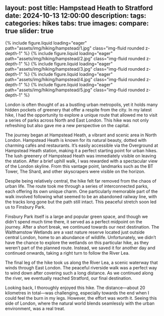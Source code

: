 layout: post
title: Hampstead Heath to Stratford
date: 2024-10-13 12:00:00
description:
tags:
categories: hikes
tabs: true
images:
  compare: true
  slider: true
---

<swiper-container keyboard="true" navigation="true" pagination="true" pagination-clickable="true" pagination-dynamic-bullets="true" rewind="true">
  <swiper-slide>{% include figure.liquid loading="eager" path="assets/img/hiking/hampstead/1.jpg" class="img-fluid rounded z-depth-1" %}</swiper-slide>
  <swiper-slide>{% include figure.liquid loading="eager" path="assets/img/hiking/hampstead/2.jpg" class="img-fluid rounded z-depth-1" %}</swiper-slide>
  <swiper-slide>{% include figure.liquid loading="eager" path="assets/img/hiking/hampstead/3.jpg" class="img-fluid rounded z-depth-1" %}</swiper-slide>
  <swiper-slide>{% include figure.liquid loading="eager" path="assets/img/hiking/hampstead/4.jpg" class="img-fluid rounded z-depth-1" %}</swiper-slide>
  <swiper-slide>{% include figure.liquid loading="eager" path="assets/img/hiking/hampstead/5.jpg" class="img-fluid rounded z-depth-1" %}</swiper-slide>
</swiper-container>

London is often thought of as a bustling urban metropolis, yet it holds many hidden pockets of greenery that offer a respite from the city.
In my latest hike, I had the opportunity to explore a unique route that allowed me to visit a series of parks across North and East London.
This hike was not only refreshing but also gave me a new perspective on the capital.

The journey began at Hampstead Heath, a vibrant and scenic area in North London.
Hampstead Heath is known for its natural beauty, dotted with charming cafés and restaurants.
It’s easily accessible via the Overground at Hampstead Heath station, making it a perfect starting point for urban hikes.
The lush greenery of Hampstead Heath was immediately visible on leaving the station.
After a brief uphill walk, I was rewarded with a spectacular view of the London skyline.
From this vantage point, landmarks such as the BT Tower, The Shard, and other skyscrapers were visible on the horizon.

Despite being relatively central, the hike felt far removed from the chaos of urban life.
The route took me through a series of interconnected parks, each offering its own unique charm.
One particularly memorable part of the walk involved following what seemed to be an abandoned railway line, with the tracks long gone but the path still intact.
This peaceful stretch soon led us to Finsbury Park.

Finsbury Park itself is a large and popular green space, and though we didn’t spend much time there, it served as a perfect midpoint on the journey. After a short break, we continued towards our next destination.
The Walthamstow Wetlands are a vast nature reserve located just outside central London, home to an abundance of wildlife.
Unfortunately, we didn’t have the chance to explore the wetlands on this particular hike, as they weren’t part of the planned route.
Instead, we saved it for another day and continued onwards, taking a right turn to follow the River Lea.

The final leg of the hike took us along the River Lea, a scenic waterway that winds through East London.
The peaceful riverside walk was a perfect way to wind down after covering such a long distance.
As we continued along the river, we eventually reached Stratford, our final destination.

Looking back, I thoroughly enjoyed this hike. The distance—about 20 kilometres in total—was challenging, especially towards the end when I could feel the burn in my legs.
However, the effort was worth it.
Seeing this side of London, where the natural world blends seamlessly with the urban environment, was a real treat.
